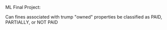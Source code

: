 ML Final Project:

Can fines associated with trump "owned" properties be classified as PAID, PARTIALLY, or NOT PAID
